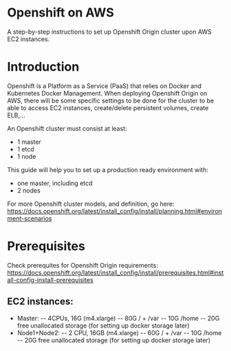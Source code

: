 # Openshift on AWS
A step-by-step instructions to set up Openshift Origin cluster upon AWS EC2 instances.

# Introduction
Openshift is a Platform as a Service (PaaS) that relies on Docker and Kubernetes Docker Management. When deploying Openshift Origin on AWS, there will be some specific settings to be done for the cluster to be able to access EC2 instances, create/delete persistent volumes, create ELB,...

An Openshift cluster must consist at least:
- 1 master
- 1 etcd
- 1 node

This guide will help you to set up a production ready environment with:
- one master, including etcd
- 2 nodes

For more Openshift cluster models, and definition, go here: https://docs.openshift.org/latest/install_config/install/planning.html#environment-scenarios

# Prerequisites
Check prerequites for Openshift Origin requirements: https://docs.openshift.org/latest/install_config/install/prerequisites.html#install-config-install-prerequisites

## EC2 instances:
- Master: 
-- 4CPUs, 16G (m4.xlarge)
-- 80G / + /var
-- 10G /home
-- 20G free unallocated storage (for setting up docker storage later)
- Node1+Node2:
-- 2 CPU, 16GB (m4.xlarge)
-- 60G / + /var
-- 10G /home
-- 20G free unallocated storage (for setting up docker storage later)
		
